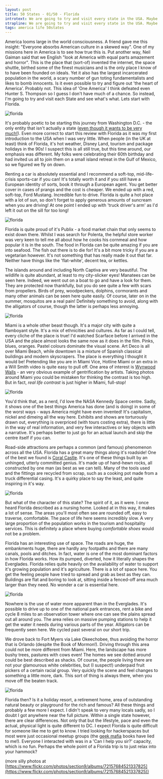 ```yaml
---
layout: post
title: 50 States - 01/50 - Florida 
introtext: We are going to try and visit every state in the USA. Maybe learn something about this place on the way. Let's start with Florida.
strapline: We are going to try and visit every state in the USA. Maybe learn something about this place on the way. Let's start with Florida.
tags: america life 50states
---
```


America looms large in the world consciousness. A friend gave me this insight: "Everyone absorbs American culture in a skewed way". One of my missions here in America is to see how true this is. Put another way, Neil Gaiman said that we English "look at America with equal parts amazement and horror". This is the place that (sort-of) invented the internet, the space shuttle, birthed some of the finest musicians and is the only place I know of to have been founded on ideals. Yet it also has the largest incarcerated population in the world, a scary number of gun toting fundamentalists and likes to bomb innocents. Is it even possible to try and figure out 'the heart of America'. Probably not. This idea of 'One America' I think defeated even Hunter S. Thompson so I guess I don't have much of a chance. So instead, I'm going to try and visit each State and see what's what. Lets start with Florida.

![florida](https://c1.staticflickr.com/5/4220/34181330744_5b5355625c.jpg)

It's probably poetic to be starting this journey from Washington D.C. - the only entity that isn't actually a state ([even though it wants to be very much!](http://statehood.dc.gov/)). Even more correct to start this review with Florida as it was my first introduction to the USA when I was very little. When people (in the UK at least) think of Florida, it's hot weather, Disney Land, tourism and package holidays in the 90s! I suspect this is all still true, but this time around, our emphasis was different. My folks were celebrating their 60th birthday and had invited us all to join them on a small island retreat in the Gulf of Mexico, so we figured we fly on down. 

Renting a car is absolutely essential and I recommend a soft-top, mid-life-crisis sports-car if you can! It's totally worth it and if you still have a European identity of sorts, book it through a European agent. You get better cover in cases of prangs and the cost is cheaper. We ended up with a red, soft-top, Ford Mustang. Incredible fun to drive. Florida is quite a hot place with a lot of sun, so don't forget to apply generous amounts of suncream when you are driving! At one point I ended up with 'truck driver's arm' as I'd left it out on the sill for too long! 

![florida](https://c1.staticflickr.com/5/4219/35024903995_fe67778015.jpg)

Florida is quite proud of it's Publix - a food market chain that only seems to exist down there. Whilst I was search for Polenta, the helpful store worker was very keen to tell me all about how he cooks his cornmeal and how popular it is in the south. The food in Florida can be quite amazing if you are into seafood. The fish out there is to die for! It's a bit more tricky if you are a vegetarian however. It's not something that has really made it out that far. Neither have things like the 'flat-white', decent tea, or kettles.

The islands around and including North Captiva are very beautiful. The wildlife is quite abundant, at least to my city-slicker eyes! Manatees can be seen here. Indeed, we went out on a boat to go and have a look for them. They are protected now thankfully, but you do see quite a few with scars from propellers. Birds of prey, woodpeckers, dolphins, cormorants and many other animals can be seen here quite easily. Of course, later on in the summer, mosquitos are a real pain! Definitely something to avoid, along with the alligators of course, though the latter is perhaps less annoying.

![florida](https://c1.staticflickr.com/5/4195/34984706716_6ca85ffc7d.jpg)

Miami is a whole other beast though. It's a major city with quite a flamboyant style. It's a mix of ethnicities and cultures. As far as I could tell, every cliche of the place is true! I'd watched Scarface before I arrived in the USA and the place almost looks the same now as it does in the film. Pinks, blues, oranges. Pastel colours dominate the visual scene. Art Deco is all over Miami Beach, while downtown is a mixture of Spanish classical buildings and modern skyscrapers. The place is everything I thought it would be! Pretending like you are in Miami Vice, Hotline Miami or an extra in a Will Smith video is quite easy to pull off. One area of interest is [Wynwood Walls](http://www.thewynwoodwalls.com/) - an very obvious example of gentrification by artists. Taking photos around Miami you could be mistaken for thinking the contrast is too high. But in fact, *real life contrast* is just higher in Miami, full-stop!

![florida](https://c1.staticflickr.com/5/4203/34637603080_ac25fbb697.jpg)

You'd think that, as a nerd, I'd love the NASA Kennedy Space centre. Sadly, it shows one of the best things America has done (and is doing) in some of the worst ways - ways America might have even invented! It's capitalism, nickel and dimeing all the way here. Exhibits and shows are torturously drawn out, everything is overpriced (with tours costing extra), there is little in the way of real information, and very few interactives or key objects with a narrative. It's perhaps better to just go for an actual launch and skip the centre itself if you can.

Road-side attractions are perhaps a common (and famous) phenomenon across all the USA. Florida has a great many things along it's roadside! One of the best we found is [Coral Castle](http://www.coralcastle.com/). It's one of these things built by an unhinged, utterly committed genius. It's made up of hand-hewn rocks, all constructed by one man (as best as we can tell). Many of the tools used and the fittings are recycled from scrap, such as a cooking pot made from a truck differential casing. It's a quirky place to say the least, and quite inspiring in it's way.

![florida](https://c1.staticflickr.com/5/4228/34214158363_588e32f73a.jpg)

But what of the character of this state? The spirit of it, as it were. I once heard Florida described as a nursing home. Looked at in this way, it makes a lot of sense. The areas you'll most often see are rounded off, easy to traverse, comfortable. The pace of life here seems incredibly slow. A very large proportion of the population works in the tourism and hospitality services. This is definitely a place where buying *comfortable shoes* would not be a problem.

Florida has an interesting use of space. The roads are huge, the embankments huge, there are hardly any footpaths and there are many canals, pools and ditches. In fact, water is one of the most dominant factors in how Florida works. How its pumped, diverted, how it literally shapes the Everglades. Florida relies quite heavily on the availability of water to support it's growing population and it's agriculture. There is a lot of space here. You get the feeling people have tried to spread and grab as best as they can. Buildings are flat and boring to look at, sitting inside a fenced-off area much larger than they need. No wonder a car is essential here.

![florida](https://c1.staticflickr.com/5/4204/34984515736_a557f94466.jpg)

Nowhere is the use of water more apparent than in the Everglades. It's possible to drive up to one of the national park entrances, rent a bike and cycle 8 miles to an observation tower where one can see the plains spread out all around you. The area relies on massive pumping stations to help it get the water it needs during various parts of the year. Alligators can be frequently seen here. We cycled past several on our short trip.

We drove back to Fort Myers via Lake Okeechobee, thus avoiding the horror that is Orlando (despite the Book of Mormon!). Driving through this area could not be more different from Miami. Here, the landscape has more bushy trees, pastures with cows even! The homes we see dotted around could be best described as shacks. Of course, the people living there are not your glamourous white celebrities, but (I suspect!) underpaid fruit pickers of a certain racial group. Very quickly the scene and feel changes to something a little more, dark. This sort of thing is always there, when you move off the beaten track.

![florida](https://c1.staticflickr.com/5/4272/34892634961_e7765186a9.jpg)

Florida then? Is it a holiday resort, a retirement home, area of outstanding natural beauty or playground for the rich and famous? All these things and probably a few more I expect. I didn't speak to very many locals sadly, so I doubt I got anywhere near the full picture. Within a single state however, there are clear differences. Not only that but the lifestyle, pace and even the actual, physical light is quite different to DC. I expect Florida is quite difficult for someone like me to get to know. I tried looking for hackerspaces but most were just occasional meetup groups (the [geek mafia](https://www.amazon.com/Geek-Mafia-Fiction-Rick-Dakan/dp/1604860065) books have lied to me!). Everyone I interacted with was in a 'Can I help you sir?' capacity, which is no fun. Perhaps the whole point of a Florida trip is to just relax into your hammock?

(more silly photos at [https://www.flickr.com/photos/section9/albums/72157684521337825](https://www.flickr.com/photos/section9/albums/72157684521337825))
